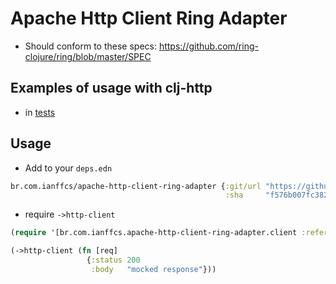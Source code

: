 # Apache Http Client Ring Adapter

* Should conform to these specs:
  https://github.com/ring-clojure/ring/blob/master/SPEC
  
## Examples of usage with clj-http

* in [tests](https://github.com/ianffcs/apache-http-client-ring-adapter/blob/main/src/test/br/com/ianffcs/apache_http_client_ring_adapter/client_test.clj)

## Usage

* Add to your `deps.edn`
```clojure
br.com.ianffcs/apache-http-client-ring-adapter {:git/url "https://github.com/ianffcs/apache-http-client-ring-adapter.git"
                                                :sha     "f576b007fc38283d754fc610808ec48aa528714f"}
```

* require `->http-client`

```clojure
(require '[br.com.ianffcs.apache-http-client-ring-adapter.client :refer [->http-client]])

(->http-client (fn [req]
                 {:status 200
                  :body   "mocked response"}))
```
